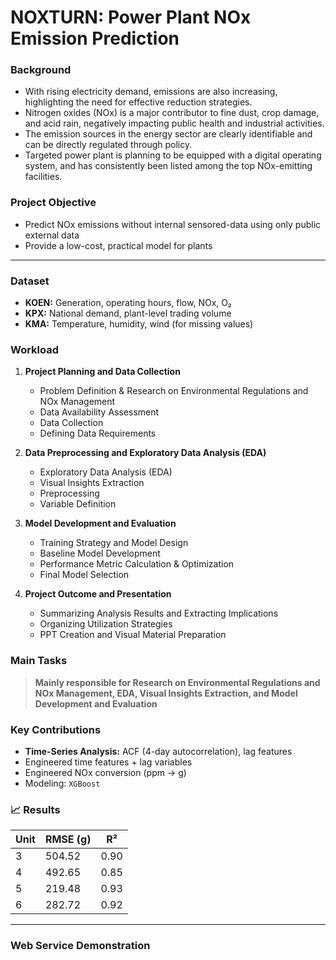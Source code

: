# NOXTURN: Power Plant NOx Emission Prediction

### Background

* With rising electricity demand, emissions are also increasing, highlighting the need for effective reduction strategies.
* Nitrogen oxides (NOx) is a major contributor to fine dust, crop damage, and acid rain, negatively impacting public health and industrial activities.
* The emission sources in the energy sector are clearly identifiable and can be directly regulated through policy.
* Targeted power plant is planning to be equipped with a digital operating system, and has consistently been listed among the top NOx-emitting facilities.

### Project Objective

* Predict NOx emissions without internal sensored-data using only public external data
* Provide a low-cost, practical model for plants

---

### Dataset

* **KOEN:** Generation, operating hours, flow, NOx, O₂
* **KPX:** National demand, plant-level trading volume
* **KMA:** Temperature, humidity, wind (for missing values)

### Workload

1. **Project Planning and Data Collection** 

   * Problem Definition & Research on Environmental Regulations and NOx Management
   * Data Availability Assessment
   * Data Collection
   * Defining Data Requirements

2. **Data Preprocessing and Exploratory Data Analysis (EDA)**

   * Exploratory Data Analysis (EDA)
   * Visual Insights Extraction
   * Preprocessing
   * Variable Definition

3. **Model Development and Evaluation**

   * Training Strategy and Model Design
   * Baseline Model Development
   * Performance Metric Calculation & Optimization
   * Final Model Selection

4. **Project Outcome and Presentation**

   * Summarizing Analysis Results and Extracting Implications
   * Organizing Utilization Strategies
   * PPT Creation and Visual Material Preparation

### Main Tasks

> **Mainly responsible for Research on Environmental Regulations and NOx Management, EDA, Visual Insights Extraction, and Model Development and Evaluation**

### Key Contributions

* **Time-Series Analysis:** ACF (4-day autocorrelation), lag features
* Engineered time features + lag variables
* Engineered NOx conversion (ppm → g)
* Modeling: `XGBoost`


### 📈 Results

| Unit | RMSE (g) | R²   |
| ---- | -------- | ---- |
| 3    | 504.52   | 0.90 |
| 4    | 492.65   | 0.85 |
| 5    | 219.48   | 0.93 |
| 6    | 282.72   | 0.92 |

---

### Web Service Demonstration

